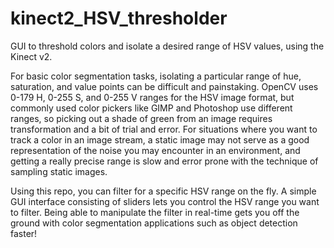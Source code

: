 kinect2_HSV_thresholder
=======================

GUI to threshold colors and isolate a desired range of HSV values, using the Kinect v2.

For basic color segmentation tasks, isolating a particular range of hue, saturation, and value points can be difficult and painstaking. OpenCV uses 0-179 H, 0-255 S, and 0-255 V ranges for the HSV image format, but commonly used color pickers like GIMP and Photoshop use different ranges, so picking out a shade of green from an image requires transformation and a bit of trial and error. For situations where you want to track a color in an image stream, a static image may not serve as a good representation of the noise you may encounter in an environment, and getting a really precise range is slow and error prone with the technique of sampling static images. 

Using this repo, you can filter for a specific HSV range on the fly. A simple GUI interface consisting of sliders lets you control the HSV range you want to filter. Being able to manipulate the filter in real-time gets you off the ground with color segmentation applications such as object detection faster!
